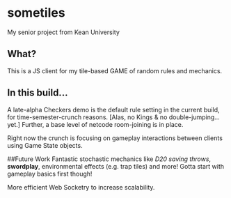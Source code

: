 # sometiles
My senior project from Kean University

## What?
This is a JS client for my tile-based GAME of random rules and mechanics. 


## In this build...
A late-alpha Checkers demo is the default rule setting in the current build, for time-semester-crunch reasons. [Alas, no Kings & no double-jumping... yet.]
Further, a base level of netcode room-joining is in place.

Right now the crunch is focusing on gameplay interactions between clients using Game State objects.



##Future Work
Fantastic stochastic mechanics like *D20 saving throws*, **swordplay**, environmental effects (e.g. trap tiles) and more! Gotta start with gameplay basics first though!

More efficient Web Socketry to increase scalability.

